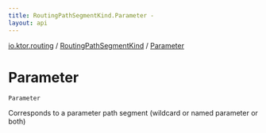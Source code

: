 ```yaml
---
title: RoutingPathSegmentKind.Parameter - 
layout: api
---
```


<div class='api-docs-breadcrumbs'><a href="../index.html">io.ktor.routing</a> / <a href="index.html">RoutingPathSegmentKind</a> / <a href="./-parameter.html">Parameter</a></div>

# Parameter

<div class="signature"><code><span class="identifier">Parameter</span></code></div>

Corresponds to a parameter path segment (wildcard or named parameter or both)

